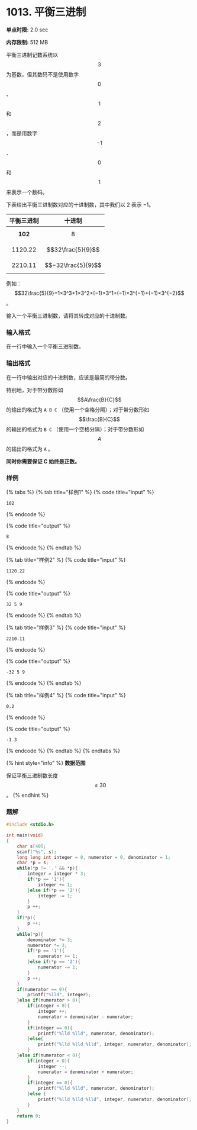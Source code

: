 # 1013. 平衡三进制

**单点时限:** 2.0 sec

**内存限制:** 512 MB

平衡三进制记数系统以 $$3$$ 为基数，但其数码不是使用数字 $$0$$、$$1$$ 和 $$2$$ ，而是用数字$$−1$$、$$0$$ 和 $$1$$ 来表示一个数码。

下表给出平衡三进制数对应的十进制数，其中我们以 2 表示 −1。

|      平衡三进制      |         十进制        |
| :-------------: | :----------------: |
| ****$$102$$**** |        $$8$$       |
|   $$1120.22$$   |  $$32\frac{5}{9}$$ |
|   $$2210.11$$   | $$−32\frac{5}{9}$$ |

例如： $$32\frac{5}{9}=1×3^3+1×3^2+(−1)×3^1+(−1)×3^{−1}+(−1)×3^{−2}$$。

输入一个平衡三进制数，请将其转成对应的十进制数。

### 输入格式

在一行中输入一个平衡三进制数。

### 输出格式

在一行中输出对应的十进制数，应该是最简的带分数。

特别地，对于带分数形如 $$A\frac{B}{C}$$ 的输出的格式为 `A B C` （使用一个空格分隔）；对于带分数形如$$\frac{B}{C}$$ 的输出的格式为 `B C` （使用一个空格分隔）；对于带分数形如$$A$$ 的输出的格式为 `A` 。

**同时你需要保证 C 始终是正数。**

### 样例

{% tabs %}
{% tab title="样例1" %}
{% code title="input" %}
```
102
```
{% endcode %}

{% code title="output" %}
```
8
```
{% endcode %}
{% endtab %}

{% tab title="样例2" %}
{% code title="input" %}
```
1120.22
```
{% endcode %}

{% code title="output" %}
```
32 5 9
```
{% endcode %}
{% endtab %}

{% tab title="样例3" %}
{% code title="input" %}
```
2210.11
```
{% endcode %}

{% code title="output" %}
```
-32 5 9
```
{% endcode %}
{% endtab %}

{% tab title="样例4" %}
{% code title="input" %}
```
0.2
```
{% endcode %}

{% code title="output" %}
```
-1 3
```
{% endcode %}
{% endtab %}
{% endtabs %}

{% hint style="info" %}
**数据范围**

保证平衡三进制数长度 $$≤30$$。
{% endhint %}

### 题解

```c
#include <stdio.h>

int main(void)
{
	char s[40];
	scanf("%s", s);
	long long int integer = 0, numerator = 0, denominator = 1;
	char *p = s;
	while(*p != '.' && *p){
		integer = integer * 3;
		if(*p == '1'){
			integer += 1;
		}else if(*p == '2'){
			integer -= 1;
		}
		p ++;	
	}
	if(*p){
		p ++;
	}
	while(*p){
		denominator *= 3;
		numerator *= 3;
		if(*p == '1'){
			numerator += 1;
		}else if(*p == '2'){
			numerator -= 1;
		}
		p ++;
	}
	if(numerator == 0){
		printf("%lld", integer);
	}else if(numerator > 0){
		if(integer < 0){
			integer ++;
			numerator = denominator - numerator;
		}
		if(integer == 0){
			printf("%lld %lld", numerator, denominator);
		}else{
			printf("%lld %lld %lld", integer, numerator, denominator);
		}
	}else if(numerator < 0){
		if(integer > 0){
			integer --;
			numerator = denominator + numerator;			
		}
		if(integer == 0){
			printf("%lld %lld", numerator, denominator);
		}else {
			printf("%lld %lld %lld", integer, numerator, denominator);
		}
	}
	return 0;
}
```
